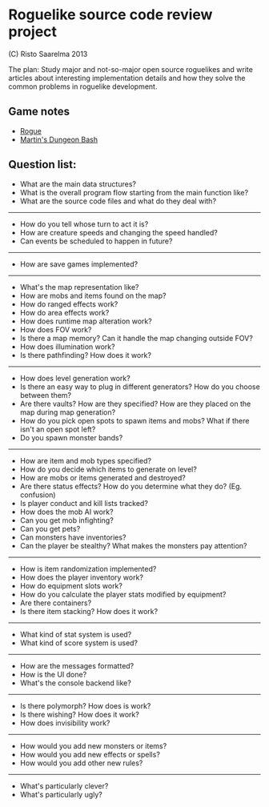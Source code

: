 Roguelike source code review project
====================================

(C) Risto Saarelma 2013

The plan: Study major and not-so-major open source roguelikes and
write articles about interesting implementation details and how they
solve the common problems in roguelike development.

Game notes
----------

- [Rogue](rogue.md)
- [Martin's Dungeon Bash](dungeonbash.md)

Question list:
--------------

- What are the main data structures?
- What is the overall program flow starting from the main function
  like?
- What are the source code files and what do they deal with?

----

- How do you tell whose turn to act it is?
- How are creature speeds and changing the speed handled?
- Can events be scheduled to happen in future?

----

- How are save games implemented?

----

- What's the map representation like?
- How are mobs and items found on the map?
- How do ranged effects work?
- How do area effects work?
- How does runtime map alteration work?
- How does FOV work?
- Is there a map memory? Can it handle the map changing outside FOV?
- How does illumination work?
- Is there pathfinding? How does it work?

----

- How does level generation work?
- Is there an easy way to plug in different generators? How do you
  choose between them?
- Are there vaults? How are they specified? How are they placed on
  the map during map generation?
- How do you pick open spots to spawn items and mobs? What if there
  isn't an open spot left?
- Do you spawn monster bands?

----

- How are item and mob types specified?
- How do you decide which items to generate on level?
- How are mobs or items generated and destroyed?
- Are there status effects? How do you determine what they do? (Eg.
  confusion)
- Is player conduct and kill lists tracked?
- How does the mob AI work?
- Can you get mob infighting?
- Can you get pets?
- Can monsters have inventories?
- Can the player be stealthy? What makes the monsters pay attention?

----

- How is item randomization implemented?
- How does the player inventory work?
- How do equipment slots work?
- How do you calculate the player stats modified by equipment?
- Are there containers?
- Is there item stacking? How does it work?

----

- What kind of stat system is used?
- What kind of score system is used?

----

- How are the messages formatted?
- How is the UI done?
- What's the console backend like?

----

- Is there polymorph? How does is work?
- Is there wishing? How does it work?
- How does invisibility work?

----

- How would you add new monsters or items?
- How would you add new effects or spells?
- How would you add other new rules?

----

- What's particularly clever?
- What's particularly ugly?
